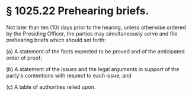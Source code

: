 # § 1025.22   Prehearing briefs.

Not later than ten (10) days prior to the hearing, unless otherwise ordered by the Presiding Officer, the parties may simultaneously serve and file prehearing briefs which should set forth:


(a) A statement of the facts expected to be proved and of the anticipated order of proof;


(b) A statement of the issues and the legal arguments in support of the party's contentions with respect to each issue; and


(c) A table of authorities relied upon.




